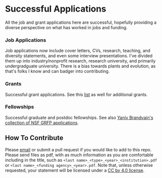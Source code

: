 # Successful Applications

All the job and grant applications here are successful, hopefully providing a diverse perspective on what has worked in jobs and funding.

### Job Applications

Job applications now include cover letters, CVs, research, teaching, and diversity statements, and even some interview presentations. 
I've divided them up into industry/nonprofit research, research university, and primarily undergradguate university.
There is a bias towards plants and evolution, as that's folks I know and can badger into contributing. 

### Grants

Successful grant applications. See this [list](https://jabberwocky.weecology.org/2012/08/10/a-list-of-publicly-available-grant-proposals-in-the-biological-sciences/) as well for additional grants.


### Fellowships
Successful graduate and postdoc fellowships.  See also [Yaniv Brandvain's collection of NSF GRFP applications](https://github.com/ybrandvain/GRFP).

## How To Contribute

Please [email](mailto:rossibarra@ucdavis.edu) or submit a pull request if you would like to add  to this repo.
Please send files as pdf, with as much information as you are comfortable including in the title, such as `<last name>_<type>_<year>_<institution>.pdf` or `<last name>_<funding agency>_<year>.pdf`.
Note that, unless otherwise requested, your statement will be licensed under a [CC by 4.0 license](http://creativecommons.org/licenses/by/4.0/).
